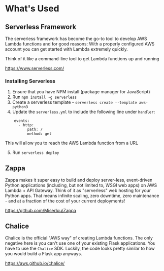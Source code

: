 # What's Used

## Serverless Framework
The serverless framework has become the go-to tool to develop AWS Lambda functions and for good reasons: With a properly configured AWS account you can get started with Lambda extremely quickly.

Think of it like a command-line tool to get Lambda functions up and running

https://www.serverless.com/

### Installing Serverless
1. Ensure that you have NPM install (package manager for JavaScript)
2. Run `npm install -g serverless`
3. Create a serverless template - `serverless create --template aws-python3`
4. Update the `serverless.yml` to include the following line under `handler:`

```
    events:
      - http:
          path: /
          method: get
```

This will allow you to reach the AWS Lambda function from a URL

5. Run `serverless deploy`

## Zappa
Zappa makes it super easy to build and deploy server-less, event-driven Python applications (including, but not limited to, WSGI web apps) on AWS Lambda + API Gateway. Think of it as "serverless" web hosting for your Python apps. That means infinite scaling, zero downtime, zero maintenance - and at a fraction of the cost of your current deployments!

https://github.com/Miserlou/Zappa


## Chalice
Chalice is the official "AWS way" of creating Lambda functions. The only negative here is you can't use one of your existing Flask applications. You have to use the `Chalice` SDK. Luckily, the code looks pretty similar to how you would build a Flask app anyways. 

https://aws.github.io/chalice/